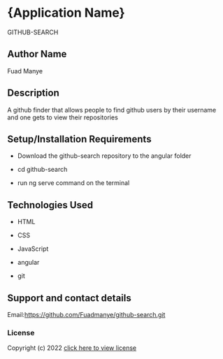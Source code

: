 # {Application Name}
GITHUB-SEARCH

## Author Name
Fuad Manye
## Description
A github finder that allows people to find github users by their username and one gets to view their repositories

## Setup/Installation Requirements
* Download the github-search repository to the angular folder

* cd github-search

* run ng serve command on the terminal

## Technologies Used
* HTML

* CSS

* JavaScript

* angular

* git

## Support and contact details
Email:https://github.com/Fuadmanye/github-search.git
### License
Copyright (c) 2022 [click here to view license](LICENSE)
